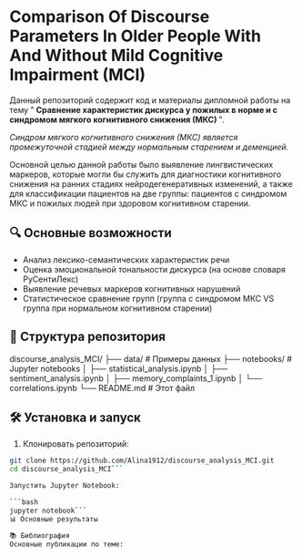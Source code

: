 # Comparison Of Discourse Parameters In Older People With And Without Mild Cognitive Impairment (MCI)
Данный репозиторий содержит код и материалы дипломной работы на тему "<b> Сравнение характеристик дискурса у пожилых в норме и с синдромом мягкого когнитивного снижения (МКС) </b>". 

<i> Синдром мягкого когнитивного снижения (МКС) является промежуточной стадией между нормальным старением и деменцией.</i>

Основной целью данной работы было выявление лингвистических маркеров, которые могли бы служить для диагностики когнитивного снижения на ранних стадиях нейродегенеративных изменений, а также для классификации пациентов на две группы: пациентов с синдромом МКС и пожилых людей при здоровом когнитивном старении.
## 🔍 Основные возможности
- Анализ лексико-семантических характеристик речи
- Оценка эмоциональной тональности дискурса (на основе словаря РуСентиЛекс)
- Выявление речевых маркеров когнитивных нарушений
- Статистическое сравнение групп (группа с синдромом МКС VS группа при нормальном когнитивном старении)
## 📂 Структура репозитория
discourse_analysis_MCI/
├── data/ # Примеры данных
├── notebooks/ # Jupyter notebooks
│ ├── statistical_analysis.ipynb
│ ├── sentiment_analysis.ipynb
│ ├── memory_complaints_1.ipynb
│ └── correlations.ipynb
└── README.md # Этот файл

## 🛠️ Установка и запуск

1. Клонировать репозиторий:
```bash
git clone https://github.com/Alina1912/discourse_analysis_MCI.git
cd discourse_analysis_MCI```

Запустить Jupyter Notebook:

```bash
jupyter notebook```
📊 Основные результаты

📚 Библиография
Основные публикации по теме:


